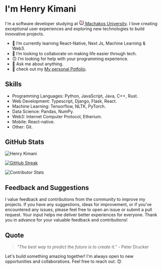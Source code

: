 # I'm Henry Kimani

I'm a software developer studying at [<img alt="mksu_logo" width="16px" src="The-final-logo.png" /> Machakos University](https://mksu.ac.ke). I love creating exceptional user experiences and exploring new technologies to build innovative projects.

- 🌱 I’m currently learning React-Native, Next Js, Machine Learning & Web3.
- 👯 I’m looking to collaborate on making life easier through tech.
- 🙃 I’m looking for help with your programming experience.
- 💬 Ask me about anything.
- 👣 check out my [My personal Potfolio](https://henry-kim.vercel.app).

## Skills

- Programming Languages: Python, JavaScript, Java, C++, Rust.
- Web Development: Typescript, Django, Flask, React.
- Machine Learning: Tensorflow, NLTK, PyTorch.
- Data Science: Pandas, NumPy.
- Web3: Internet Computer Protocol, Etherium.
- Mobile: React-native.
- Other: Git.

## GitHub Stats

<a>
  <img src="https://github-contributor-stats.vercel.app/api?username=H3nryK&limit=5&theme=dark&combine_all_yearly_contributions=true&hide_border=true&border_radius=33.5" alt="Henry Kimani" />
</a>

[![GitHub Streak](https://github-readme-streak-stats.herokuapp.com?user=H3nryK&theme=dark&hide_border=true&border_radius=33.5&date_format=M%20j%5B%2C%20Y%5D&card_width=500&card_height=200&stroke=EB5454&sideLabels=EB5454&border=EB5454&ring=EB331D&fire=EB331D)](https://git.io/streak-stats)

![Contributor Stats](https://github-readme-stats.vercel.app/api/top-langs/?username=H3nryK&layout=donut-vertical&theme=dark&hide_border=true&border_radius=33.5)

## Feedback and Suggestions

I value feedback and contributions from the community to improve my projects. If you have any suggestions, ideas for improvement, or if you've encountered any issues, please feel free to open an issue or submit a pull request. Your input helps me deliver better experiences for everyone. Thank you in advance for your valuable feedback and contributions!

## Quote

> _"The best way to predict the future is to create it."_ - Peter Drucker
  
Let's build something amazing together! I'm always open to new opportunities and collaborations. Feel free to reach out. 😊
